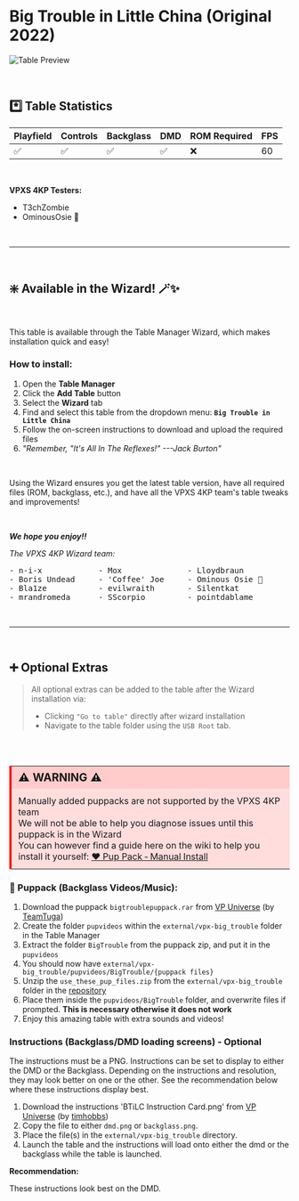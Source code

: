 ﻿# Big Trouble in Little China (Original 2022)

![Table Preview](../../images/vpx-big_trouble.jpg)

<br>

## *️⃣  Table Statistics

| Playfield | Controls | Backglass | DMD | ROM Required | FPS | 
|-----------|----------|-----------|-----|--------------|-----|
| :white_check_mark: | :white_check_mark: | :white_check_mark: | :white_check_mark: | :x: | 60 |

<br>

**VPXS 4KP Testers:**
  - T3chZombie
  - OminousOsie 🌸

<br>

---

<br>

## ❇️ Available in the Wizard! 🪄✨

<br>

This table is available through the Table Manager Wizard, which makes installation quick and easy!

### How to install:

1.  Open the **Table Manager**
2.  Click the **Add Table** button
3.  Select the **Wizard** tab
4.  Find and select this table from the dropdown menu: **`Big Trouble in Little China`**
5.  Follow the on-screen instructions to download and upload the required files
6. *"Remember, \"It's All In The Reflexes!\" ---Jack Burton"*

<br>

Using the Wizard ensures you get the latest table version, have all required files (ROM, backglass, etc.), and have all the VPXS 4KP team's table tweaks and improvements!

<br>

__*We hope you enjoy!!*__

*The VPXS 4KP Wizard team:*
<pre>
- n-i-x            - Mox              - Lloydbraun
- Boris Undead     - 'Coffee' Joe     - Ominous Osie 🌸
- Bla1ze           - evilwraith       - Silentkat        
- mrandromeda      - SScorpio         - pointdablame
</pre>

<br>

---

<br>

## ➕ Optional Extras

> All optional extras can be added to the table after the Wizard installation via: 
> -  Clicking `"Go to table"` directly after wizard installation
> -  Navigate to the table folder using the `USB Root` tab.

<br>
<br>

<table>
  <tr>
    <td style="background-color: #FFDDDD; padding: 0; border-left: 4px solid #FF0000;">
      <div style="padding: 8px 12px; background-color: #FFCCCB; font-weight: bold;font-size: 20px;">
        <strong>⚠️ WARNING ⚠️</strong>
      </div>
      <div style="padding: 12px 12px 12px 12px;">
        Manually added puppacks are not supported by the VPXS 4KP team<br>
		We will not be able to help you diagnose issues until this puppack is in the Wizard<br>
		You can however find a guide here on the wiki to help you install it yourself: <a href="https://github.com/LegendsUnchained/vpx-standalone-alp4k/wiki/%5B08%5D-%E2%9D%A4%EF%B8%8F-Pup-Pack-%E2%80%90-Manual-Install">❤️ Pup Pack ‐ Manual Install</a>
      </div>
    </td>
  </tr>
</table>


### 🎦 Puppack (Backglass Videos/Music):

1.  Download the puppack `bigtroublepuppack.rar` from [VP Universe](https://vpuniverse.com/files/file/11312-big-trouble-in-little-china/?do=download) (by [TeamTuga](https://vpuniverse.com/profile/31843-teamtuga/))
2.  Create the folder `pupvideos` within the `external/vpx-big_trouble` folder in the Table Manager
3.  Extract the folder `BigTrouble` from the puppack zip, and put it in the `pupvideos`
4.  You should now have `external/vpx-big_trouble/pupvideos/BigTrouble/{puppack files}`
5.  Unzip the `use_these_pup_files.zip` from the `external/vpx-big_trouble` folder in the [repository](https://github.com/LegendsUnchained/vpx-standalone-alp4k/tree/main/external/vpx-big_trouble)
6.  Place them inside the `pupvideos/BigTrouble` folder, and overwrite files if prompted.  **This is necessary otherwise it does not work**
7. Enjoy this amazing table with extra sounds and videos! 

###  Instructions (Backglass/DMD loading screens) - Optional

The instructions must be a PNG.  Instructions can be set to display to either the DMD or the Backglass.  Depending on the instructions and resolution, they may look better on one or the other.  See the recommendation below where these instructions display best.

1. Download the instructions 'BTiLC Instruction Card.png' from [VP Universe](https://vpuniverse.com/files/file/11322-big-trouble-in-little-china-instruction-card/?do=download) (by [timhobbs](https://vpuniverse.com/profile/50233-timhobbs/))
2. Copy the file to either `dmd.png` or `backglass.png`.
3. Place the file(s) in the `external/vpx-big_trouble` directory.
4. Launch the table and the instructions will load onto either the dmd or the backglass while the table is launched.

**Recommendation:**

These instructions look best on the DMD.

<br>
<br>
<br>
<br>
<br>
